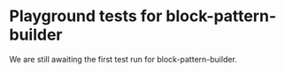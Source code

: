 # Playground tests for block-pattern-builder
We are still awaiting the first test run for block-pattern-builder.
